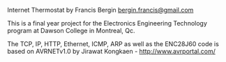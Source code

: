 
Internet Thermostat
by Francis Bergin <bergin.francis@gmail.com>

This is a final year project for the Electronics Engineering Technology 
program at Dawson College in Montreal, Qc. 

The TCP, IP, HTTP, Ethernet, ICMP, ARP as well as the ENC28J60 code is
based on AVRNETv1.0 by Jirawat Kongkaen - http://www.avrportal.com/ 
 